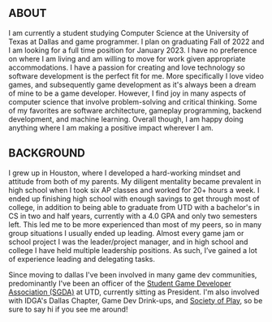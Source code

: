 ## ABOUT

I am currently a student studying Computer Science at the University of Texas at Dallas and game programmer. I plan on graduating Fall of 2022 and I am looking for a full time position for January 2023. I have no preference on where I am living and am willing to move for work given appropriate accommodations. I have a passion for creating and love technology so software development is the perfect fit for me. More specifically I love video games, and subsequently game development as it's always been a dream of mine to be a game developer. However, I find joy in many aspects of computer science that involve problem-solving and critical thinking. Some of my favorites are software architecture, gameplay programming, backend development, and machine learning. Overall though, I am happy doing anything where I am making a positive impact wherever I am.

## BACKGROUND

I grew up in Houston, where I developed a hard-working mindset and attitude from both of my parents. My diligent mentality became prevalent in high school when I took six AP classes and worked for 20+ hours a week. I ended up finishing high school with enough savings to get through most of college, in addition to being able to graduate from UTD with a bachelor's in CS in two and half years, currently with a 4.0 GPA and only two semesters left. This led me to be more experienced than most of my peers, so in many group situations I usually ended up leading. Almost every game jam or school project I was the leader/project manager, and in high school and college I have held multiple leadership positions. As such, I’ve gained a lot of experience leading and delegating tasks.

Since moving to dallas I've been involved in many game dev communities, predominantly I've been an officer of the [Student Game Developer Association (SGDA)](https://utdsgda.club) at UTD, currently sitting as President. I'm also involved with IDGA's Dallas Chapter, Game Dev Drink-ups, and [Society of Play](https://societyofplay.net/), so be sure to say hi if you see me around!